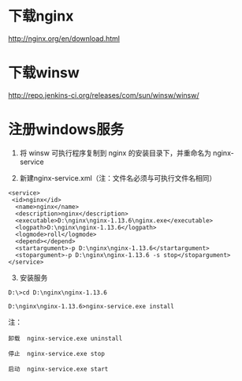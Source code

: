 # 下载nginx
http://nginx.org/en/download.html

# 下载winsw
http://repo.jenkins-ci.org/releases/com/sun/winsw/winsw/

# 注册windows服务
1. 将 winsw 可执行程序复制到 nginx 的安装目录下，并重命名为 nginx-service

2. 新建nginx-service.xml（注：文件名必须与可执行文件名相同）
```
<service>      
 <id>nginx</id>      
  <name>nginx</name>      
  <description>nginx</description>      
  <executable>D:\nginx\nginx-1.13.6\nginx.exe</executable>      
  <logpath>D:\nginx\nginx-1.13.6</logpath>      
  <logmode>roll</logmode>      
  <depend></depend>      
  <startargument>-p D:\nginx\nginx-1.13.6</startargument>      
  <stopargument>-p D:\nginx\nginx-1.13.6 -s stop</stopargument>      
</service>  
```

3. 安装服务
```
D:\>cd D:\nginx\nginx-1.13.6

D:\nginx\nginx-1.13.6>nginx-service.exe install
```

注：
```
卸载  nginx-service.exe uninstall

停止  nginx-service.exe stop

启动  nginx-service.exe start
```
